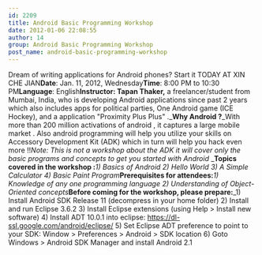 ```yaml
---
id: 2209
title: Android Basic Programming Workshop
date: 2012-01-06 22:08:55
author: 14
group: Android Basic Programming Workshop
post_name: android-basic-programming-workshop
---
```


Dream of writing applications for Android phones? Start it TODAY AT XIN CHE JIAN**Date**: Jan. 11, 2012, Wednesday**Time**: 8:00 PM to 10:30 PM**Language**: English**Instructor: Tapan Thaker,** a freelancer/student from Mumbai, India, who is developing Android applications since past 2 years which also includes apps for political parties, One Android game (ICE Hockey), and a application "Proximity Plus Plus" ._**Why Android ?**_With more than 200 million activations of android , it captures a large mobile market . Also android programming will help you utilize your skills on Accessory Development Kit (ADK) which in turn will help you hack even more !!_Note: This is not a workshop about the ADK it will cover only the basic programs and concepts to get you started with Android_ _**Topics covered in the workshop :**_1) Basics of Android 2) Hello World 3) A Simple Calculator 4) Basic Paint Program_**Prerequisites for attendees:**_1) Knowledge of any one programming language 2) Understanding of Object-Oriented concepts_**Before coming for the workshop, please prepare:**_1) Install Android SDK Release 11 (decompress in your home folder) 2) Install and run Eclipse 3.6.2 3) Install Eclipse extensions (using Help > Install new software) 4) Install ADT 10.0.1 into eclipse: https://dl-ssl.google.com/android/eclipse/ 5) Set Eclipse ADT preference to point to your SDK: Window > Preferences > Android > SDK location 6) Goto Windows > Android SDK Manager and install Android 2.1